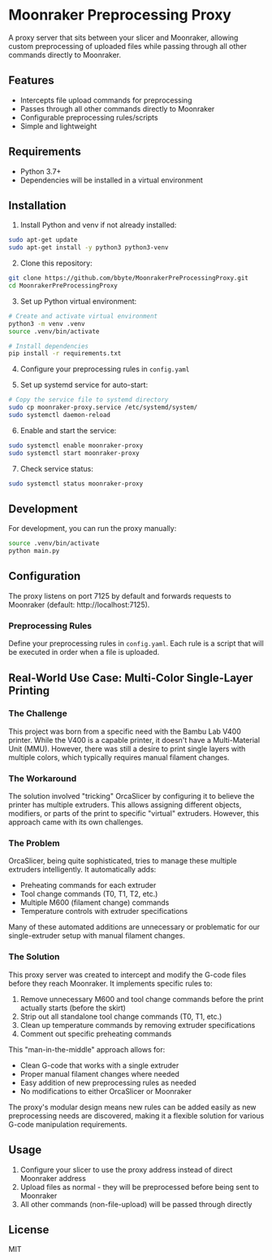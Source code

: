 # Moonraker Preprocessing Proxy

A proxy server that sits between your slicer and Moonraker, allowing custom preprocessing of uploaded files while passing through all other commands directly to Moonraker.

## Features

- Intercepts file upload commands for preprocessing
- Passes through all other commands directly to Moonraker
- Configurable preprocessing rules/scripts
- Simple and lightweight

## Requirements

- Python 3.7+
- Dependencies will be installed in a virtual environment

## Installation

1. Install Python and venv if not already installed:
```bash
sudo apt-get update
sudo apt-get install -y python3 python3-venv
```

2. Clone this repository:
```bash
git clone https://github.com/bbyte/MoonrakerPreProcessingProxy.git
cd MoonrakerPreProcessingProxy
```

3. Set up Python virtual environment:
```bash
# Create and activate virtual environment
python3 -m venv .venv
source .venv/bin/activate

# Install dependencies
pip install -r requirements.txt
```

4. Configure your preprocessing rules in `config.yaml`

5. Set up systemd service for auto-start:
```bash
# Copy the service file to systemd directory
sudo cp moonraker-proxy.service /etc/systemd/system/
sudo systemctl daemon-reload
```

6. Enable and start the service:
```bash
sudo systemctl enable moonraker-proxy
sudo systemctl start moonraker-proxy
```

7. Check service status:
```bash
sudo systemctl status moonraker-proxy
```

## Development

For development, you can run the proxy manually:
```bash
source .venv/bin/activate
python main.py
```

## Configuration

The proxy listens on port 7125 by default and forwards requests to Moonraker (default: http://localhost:7125).

### Preprocessing Rules

Define your preprocessing rules in `config.yaml`. Each rule is a script that will be executed in order when a file is uploaded.

## Real-World Use Case: Multi-Color Single-Layer Printing

### The Challenge
This project was born from a specific need with the Bambu Lab V400 printer. While the V400 is a capable printer, it doesn't have a Multi-Material Unit (MMU). However, there was still a desire to print single layers with multiple colors, which typically requires manual filament changes.

### The Workaround
The solution involved "tricking" OrcaSlicer by configuring it to believe the printer has multiple extruders. This allows assigning different objects, modifiers, or parts of the print to specific "virtual" extruders. However, this approach came with its own challenges.

### The Problem
OrcaSlicer, being quite sophisticated, tries to manage these multiple extruders intelligently. It automatically adds:
- Preheating commands for each extruder
- Tool change commands (T0, T1, T2, etc.)
- Multiple M600 (filament change) commands
- Temperature controls with extruder specifications

Many of these automated additions are unnecessary or problematic for our single-extruder setup with manual filament changes.

### The Solution
This proxy server was created to intercept and modify the G-code files before they reach Moonraker. It implements specific rules to:
1. Remove unnecessary M600 and tool change commands before the print actually starts (before the skirt)
2. Strip out all standalone tool change commands (T0, T1, etc.)
3. Clean up temperature commands by removing extruder specifications
4. Comment out specific preheating commands

This "man-in-the-middle" approach allows for:
- Clean G-code that works with a single extruder
- Proper manual filament changes where needed
- Easy addition of new preprocessing rules as needed
- No modifications to either OrcaSlicer or Moonraker

The proxy's modular design means new rules can be added easily as new preprocessing needs are discovered, making it a flexible solution for various G-code manipulation requirements.

## Usage

1. Configure your slicer to use the proxy address instead of direct Moonraker address
2. Upload files as normal - they will be preprocessed before being sent to Moonraker
3. All other commands (non-file-upload) will be passed through directly

## License

MIT
